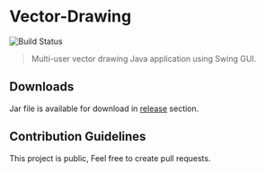 # Vector-Drawing
![Build Status](https://travis-ci.org/yakout/Vector-Drawing.svg?branch=master)
> Multi-user vector drawing Java application using Swing GUI.

## Downloads ##
Jar file is available for download in [release](https://github.com/yakout/Vector_Drawing/releases) section.

## Contribution Guidelines ##
This project is public, Feel free to create pull requests.